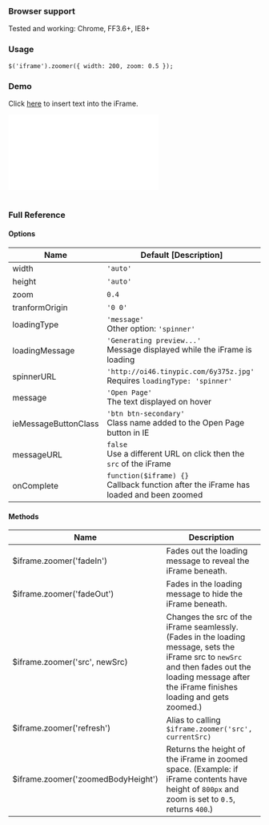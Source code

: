 <script src="http://ajax.googleapis.com/ajax/libs/jquery/1.8.0/jquery.min.js"></script>
<script src="http://github.hubspot.com/jquery-zoomer/jquery.zoomer.js"></script>

<h3>Browser support</h3>

<p>Tested and working: Chrome, FF3.6+, IE8+</p>

<h3>Usage</h3>

<pre><code>$('iframe').zoomer({ width: 200, zoom: 0.5 });</code></pre>

<h3>Demo</h3>

<div>
<p>Click <a href="javascript: $('iframe').contents().find('#main_content').append('<h1>Whoa....</h1>'); void(0);">here</a> to insert text into the iFrame.</p>
<style>
iframe {
border: 0px;
}
.zoomer-wrapper {
border: 1px solid #aaa;
box-shadow: 0px 1px 8px rgba(0, 0, 0, 0.2);
-webkit-box-shadow: 0px 1px 8px rgba(0, 0, 0, 0.2);
-moz-box-shadow: 0px 1px 8px rgba(0, 0, 0, 0.2);
-ms-box-shadow: 0px 1px 8px rgba(0, 0, 0, 0.2);
-o-box-shadow: 0px 1px 8px rgba(0, 0, 0, 0.2);
}
</style>
<iframe src="iframe.html"></iframe>
<script>
$(function(){
$('iframe').zoomer({ width: 618, height: 400, zoom: 0.6 });
})
</script>
</div>

<br/>

<h3>Full Reference</h3>

<h4>Options</h4>

<table>
<tr>
<th width="35%">Name</th>
<th>Default [Description]</th>
</tr>
<tbody>
<tr><td>width</td> <td><code>'auto'</code></td></tr>
<tr><td>height</td> <td><code>'auto'</code></td></tr>
<tr><td>zoom</td> <td><code>0.4</code></td></tr>
<tr><td>tranformOrigin</td> <td><code>'0 0'</code><br/></td></tr>
<tr><td>loadingType</td> <td><code>'message'</code><br/>Other option: <code>'spinner'</code></td></tr>
<tr><td>loadingMessage</td> <td><code>'Generating preview...'</code><br/>Message displayed while the iFrame is loading</td></tr>
<tr><td>spinnerURL</td> <td><code>'http://oi46.tinypic.com/6y375z.jpg'</code><br/>Requires <code>loadingType: 'spinner'</code></td></tr>
<tr><td>message</td> <td><code>'Open Page'</code><br/>The text displayed on hover</td></tr>
<tr><td>ieMessageButtonClass</td> <td><code>'btn btn-secondary'</code><br/>Class name added to the Open Page button in IE</td></tr>
<tr><td>messageURL</td> <td><code>false</code><br/>Use a different URL on click then the <code>src</code> of the iFrame</td></tr>
<tr><td>onComplete</td> <td><code>function($iframe) {}</code><br/>Callback function after the iFrame has loaded and been zoomed</td></tr>
</tbody>
</table>

<h4>Methods</h4>

<table>
<tr>
<th width="50%">Name</th>
<th>Description</th>
</tr>
<tbody>
<tr><td>$iframe.zoomer('fadeIn')</td> <td>Fades out the loading message to reveal the iFrame beneath.</td></tr>
<tr><td>$iframe.zoomer('fadeOut')</td> <td>Fades in the loading message to hide the iFrame beneath.</td></tr>
<tr><td>$iframe.zoomer('src', newSrc)</td> <td>Changes the src of the iFrame seamlessly. (Fades in the loading message, sets the iFrame src to <code>newSrc</code> and then fades out the loading message after the iFrame finishes loading and gets zoomed.)</td></tr>
<tr><td>$iframe.zoomer('refresh')</td> <td>Alias to calling <code>$iframe.zoomer('src', currentSrc)</code> </td></tr>
<tr><td>$iframe.zoomer('zoomedBodyHeight')</td> <td>Returns the height of the iFrame in zoomed space. (Example: if iFrame contents have height of <code>800px</code> and zoom is set to <code>0.5</code>, returns <code>400</code>.)</td></tr>
</tbody>
</table>